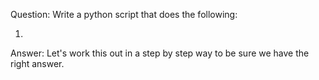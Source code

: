 Question: Write a python script that does the following:

1)

Answer: Let's work this out in a step by step way to be sure we have the right answer.
